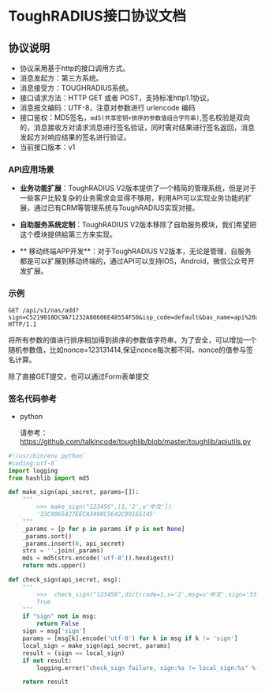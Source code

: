 # ToughRADIUS接口协议文档

## 协议说明

- 协议采用基于http的接口调用方式。
- 消息发起方：第三方系统。
- 消息接受方：TOUGHRADIUS系统。
- 接口请求方法：HTTP GET 或者 POST，支持标准http1.1协议。
- 消息报文编码：UTF-8，注意对参数进行 urlencode 编码
- 接口鉴权：MD5签名，`md5(共享密钥+排序的参数值组合字符串)`,签名校验是双向的，消息接收方对请求消息进行签名验证，同时需对结果进行签名返回，消息发起方对响应结果的签名进行验证。
- 当前接口版本：v1


### API应用场景

- **业务功能扩展**：ToughRADIUS V2版本提供了一个精简的管理系统，但是对于一些客户比较复杂的业务需求会显得不够用，利用API可以实现业务功能的扩展，通过已有CRM等管理系统与ToughRADIUS实现对接。

- **自助服务系统定制**：ToughRADIUS V2版本移除了自助服务模块，我们希望把这个模块提供給第三方来实现。

- ** 移动终端APP开发**：对于ToughRADIUS V2版本，无论是管理，自服务都是可以扩展到移动终端的，通过API可以支持IOS，Android，微信公众号开发扩展。


### 示例 

    GET /api/v1/nas/add?sign=C5219018DC9A71232A88606E48554F50&isp_code=default&bas_name=api%20add&ip_addr=10.10.10.1&dns_name=&time_type=0&vendor_id=0&portal_vendor=huaweiv2&bas_secret=123456&coa_port=3799&ac_port=2000 HTTP/1.1

将所有参数的值进行排序相加得到排序的参数值字符串，为了安全，可以增加一个随机参数值，比如nonce=123131414,保证nonce每次都不同，nonce的值参与签名计算。

除了直接GET提交，也可以通过Form表单提交


### 签名代码参考

- python

    请参考：https://github.com/talkincode/toughlib/blob/master/toughlib/apiutils.py

~~~python
#!/usr/bin/env python`
#coding:utf-8`
import logging
from hashlib import md5

def make_sign(api_secret, params=[]):
    """
        >>> make_sign("123456",[1,'2',u'中文'])
        '33C9065427EECA3490C5642C99165145'
    """
    _params = [p for p in params if p is not None]
    _params.sort()
    _params.insert(0, api_secret)
    strs = ''.join(_params)
    mds = md5(strs.encode('utf-8')).hexdigest()
    return mds.upper()

def check_sign(api_secret, msg):
    """
        >>>  check_sign("123456",dict(code=1,s='2',msg=u'中文',sign='33C9065427EECA3490C5642C99165145'))
        True
    """
    if "sign" not in msg:
        return False
    sign = msg['sign']
    params = [msg[k].encode('utf-8') for k in msg if k != 'sign']
    local_sign = make_sign(api_secret, params)
    result = (sign == local_sign)
    if not result:
        logging.error("check_sign failure, sign:%s != local_sign:%s" %(sign,local_sign))

    return result
~~~

